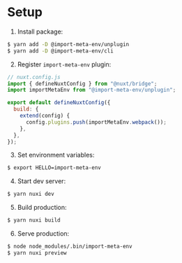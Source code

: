 # Setup

1. Install package:

```sh
$ yarn add -D @import-meta-env/unplugin
$ yarn add -D @import-meta-env/cli
```

2. Register `import-meta-env` plugin:

```js
// nuxt.config.js
import { defineNuxtConfig } from "@nuxt/bridge";
import importMetaEnv from "@import-meta-env/unplugin";

export default defineNuxtConfig({
  build: {
    extend(config) {
      config.plugins.push(importMetaEnv.webpack());
    },
  },
});
```

3. Set environment variables:

```sh
$ export HELLO=import-meta-env
```

4. Start dev server:

```sh
$ yarn nuxi dev
```

5. Build production:

```sh
$ yarn nuxi build
```

6. Serve production:

```sh
$ node node_modules/.bin/import-meta-env
$ yarn nuxi preview
```
